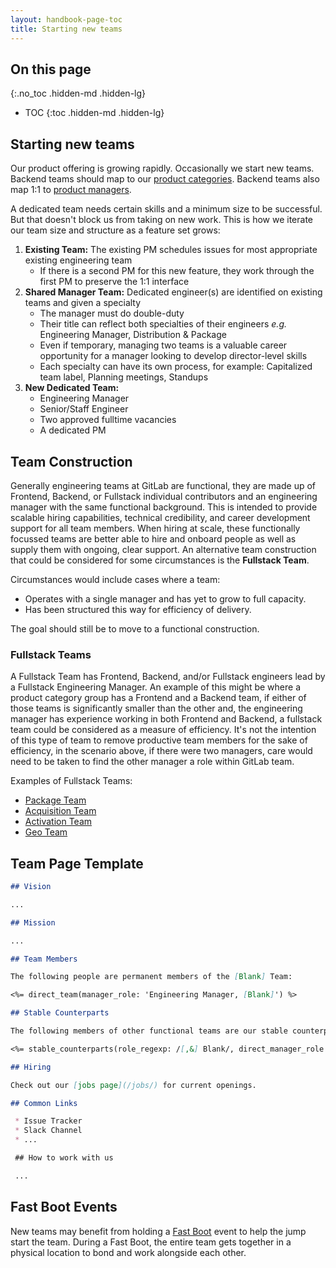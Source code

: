```yaml
---
layout: handbook-page-toc
title: Starting new teams
---
```


## On this page
{:.no_toc .hidden-md .hidden-lg}

- TOC
{:toc .hidden-md .hidden-lg}

## Starting new teams

Our product offering is growing rapidly. Occasionally we start new teams. Backend teams should map to our [product categories](/handbook/product/categories/). Backend teams also map 1:1 to [product managers](/handbook/product/).

A dedicated team needs certain skills and a minimum size to be successful. But that doesn't block us from taking on new work. This is how we iterate our team size and structure as a feature set grows:

1. **Existing Team:** The existing PM schedules issues for most appropriate existing engineering team
    - If there is a second PM for this new feature, they work through the first PM to preserve the 1:1 interface
1. **Shared Manager Team:** Dedicated engineer(s) are identified on existing teams and given a specialty
    - The manager must do double-duty
    - Their title can reflect both specialties of their engineers _e.g._ Engineering Manager, Distribution & Package
    - Even if temporary, managing two teams is a valuable career opportunity for a manager looking to develop director-level skills
    - Each specialty can have its own process, for example: Capitalized team label, Planning meetings, Standups
1. **New Dedicated Team:**
    - Engineering Manager
    - Senior/Staff Engineer
    - Two approved fulltime vacancies
    - A dedicated PM

## Team Construction

Generally engineering teams at GitLab are functional, they are made up of Frontend, Backend, or Fullstack individual contributors and an engineering manager with the same functional background. This is intended to provide scalable hiring capabilities, technical credibility, and career development support for all team members. When hiring at scale, these functionally focussed teams are better able to hire and onboard people as well as supply them with ongoing, clear support. An alternative team construction that could be considered for some circumstances is the **Fullstack Team**.

Circumstances would include cases where a team:
* Operates with a single manager and has yet to grow to full capacity.
* Has been structured this way for efficiency of delivery.

The goal should still be to move to a functional construction.

### Fullstack Teams

A Fullstack Team has Frontend, Backend, and/or Fullstack engineers lead by a Fullstack Engineering Manager. An example of this might be where a product category group has a Frontend and a Backend team, if either of those teams is significantly smaller than the other and, the engineering manager has experience working in both Frontend and Backend, a fullstack team could be considered as a measure of efficiency. It's not the intention of this type of team to remove productive team members for the sake of efficiency, in the scenario above, if there were two managers, care would need to be taken to find the other manager a role within GitLab team.

Examples of Fullstack Teams:

- [Package Team](/handbook/engineering/development/ops/package/)
- [Acquisition Team](/handbook/engineering/development/growth/acquisition/)
- [Activation Team](/handbook/engineering/development/growth/)
- [Geo Team](/handbook/engineering/development/enablement/systems/geo/)

## Team Page Template

``` markdown
## Vision

...

## Mission

...

## Team Members

The following people are permanent members of the [Blank] Team:

<%= direct_team(manager_role: 'Engineering Manager, [Blank]') %>

## Stable Counterparts

The following members of other functional teams are our stable counterparts:

<%= stable_counterparts(role_regexp: /[,&] Blank/, direct_manager_role: 'Engineering Manager, [Blank]') %>

## Hiring

Check out our [jobs page](/jobs/) for current openings.

## Common Links

 * Issue Tracker
 * Slack Channel
 * ...

 ## How to work with us

 ...
```

## Fast Boot Events

New teams may benefit from holding a [Fast Boot](/handbook/engineering/fast-boot/) event to help the jump start the team.
During a Fast Boot, the entire team gets together in a physical location to bond and
work alongside each other.
